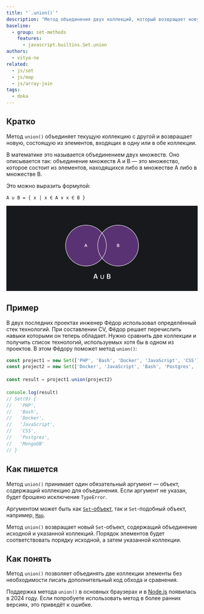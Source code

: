 ```yaml
---
title: "`.union()`"
description: "Метод объединения двух коллекций, который возвращает новую коллекцию с элементами, встречающимися в одной или в обоих коллекциях."
baseline:
  - group: set-methods
    features:
      - javascript.builtins.Set.union
authors:
  - vitya-ne
related:
  - js/set
  - js/map
  - js/array-join
tags:
  - doka
---
```


## Кратко

Метод `union()` объединяет текущую коллекцию с другой и возвращает новую, состоящую из элементов, входящих в одну или в обе коллекции.

В математике это называется объединением двух множеств. Оно описывается так: объединение множеств A и B — это множество, которое состоит из элементов, находящихся либо в множестве А либо в множестве B.

Это можно выразить формулой:

```
A ∪ B = { x | x ∈ A ∨ x ∈ B }
```

![Объединение двух множеств](images/set-union.png)

## Пример

В двух последних проектах инженер Фёдор использовал определённый стек технологий. При составлении CV, Фёдор решает перечислить навыки которыми он теперь обладает. Нужно сравнить две коллекции и получить список технологий, используемых хотя бы в одном из проектов. В этом Фёдору поможет метод `union()`:

```js
const project1 = new Set(['PHP', 'Bash', 'Docker', 'JavaScript', 'CSS'])
const project2 = new Set(['Docker', 'JavaScript', 'Bash', 'Postgres', 'MongoDB'])

const result = project1.union(project2)

console.log(result)
// Set(9) {
//   'PHP',
//   'Bash',
//   'Docker',
//   'JavaScript',
//   'CSS',
//   'Postgres',
//   'MongoDB'
// }

```

## Как пишется

Метод `union()` принимает один обязательный аргумент — объект, содержащий коллекцию для объединения. Если аргумент не указан, будет брошено исключение `TypeError`.

Аргументом может быть как [`Set`-объект](/js/set/), так и `Set`-подобный объект, например, [`Map`](/js/map/).

Метод `union()` возвращает новый `Set`-объект, содержащий объединение исходной и указанной коллекций. Порядок элементов будет соответствовать порядку исходной, а затем указанной коллекции.

## Как понять

Метод `union()` позволяет объединять две коллекции элементы без необходимости писать дополнительный код обхода и сравнения.

Поддержка метода `union()` в основных браузерах и в [Node.js](/tools/nodejs/) появилась в 2024 году. Если попробуете использовать метод в более ранних версиях, это приведёт к ошибке.

